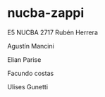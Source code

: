 # nucba-zappi
E5 NUCBA 2717
Rubén Herrera 

Agustín Mancini

Elian Parise

Facundo costas

Ulises Gunetti
